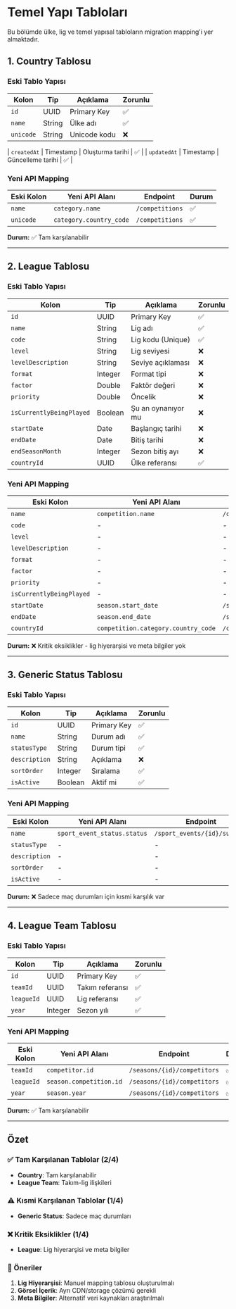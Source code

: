 # Temel Yapı Tabloları

Bu bölümde ülke, lig ve temel yapısal tabloların migration mapping'i yer almaktadır.

## 1. Country Tablosu

### Eski Tablo Yapısı

| Kolon | Tip | Açıklama | Zorunlu |
|-------|-----|----------|---------|
| `id` | UUID | Primary Key | ✅ |
| `name` | String | Ülke adı | ✅ |
| `unicode` | String | Unicode kodu | ❌ |

| `createdAt` | Timestamp | Oluşturma tarihi | ✅ |
| `updatedAt` | Timestamp | Güncelleme tarihi | ✅ |

### Yeni API Mapping

| Eski Kolon | Yeni API Alanı | Endpoint | Durum |
|------------|----------------|----------|-------|
| `name` | `category.name` | `/competitions` | ✅ |
| `unicode` | `category.country_code` | `/competitions` | ✅ |

**Durum:** ✅ Tam karşılanabilir

---

## 2. League Tablosu

### Eski Tablo Yapısı

| Kolon | Tip | Açıklama | Zorunlu |
|-------|-----|----------|---------|
| `id` | UUID | Primary Key | ✅ |
| `name` | String | Lig adı | ✅ |
| `code` | String | Lig kodu (Unique) | ✅ |
| `level` | String | Lig seviyesi | ❌ |
| `levelDescription` | String | Seviye açıklaması | ❌ |
| `format` | Integer | Format tipi | ❌ |
| `factor` | Double | Faktör değeri | ❌ |
| `priority` | Double | Öncelik | ❌ |
| `isCurrentlyBeingPlayed` | Boolean | Şu an oynanıyor mu | ❌ |
| `startDate` | Date | Başlangıç tarihi | ❌ |
| `endDate` | Date | Bitiş tarihi | ❌ |
| `endSeasonMonth` | Integer | Sezon bitiş ayı | ❌ |
| `countryId` | UUID | Ülke referansı | ✅ |

### Yeni API Mapping

| Eski Kolon | Yeni API Alanı | Endpoint | Durum |
|------------|----------------|----------|-------|
| `name` | `competition.name` | `/competitions/{id}/info` | ✅ |
| `code` | - | - | ❌ |
| `level` | - | - | ❌ |
| `levelDescription` | - | - | ❌ |
| `format` | - | - | ❌ |
| `factor` | - | - | ❌ |
| `priority` | - | - | ❌ |
| `isCurrentlyBeingPlayed` | - | - | ❌ |
| `startDate` | `season.start_date` | `/seasons/{id}` | ⚠️ |
| `endDate` | `season.end_date` | `/seasons/{id}` | ⚠️ |
| `countryId` | `competition.category.country_code` | `/competitions/{id}/info` | ✅ |

**Durum:** ❌ Kritik eksiklikler - lig hiyerarşisi ve meta bilgiler yok

---

## 3. Generic Status Tablosu

### Eski Tablo Yapısı

| Kolon | Tip | Açıklama | Zorunlu |
|-------|-----|----------|---------|
| `id` | UUID | Primary Key | ✅ |
| `name` | String | Durum adı | ✅ |
| `statusType` | String | Durum tipi | ✅ |
| `description` | String | Açıklama | ❌ |
| `sortOrder` | Integer | Sıralama | ✅ |
| `isActive` | Boolean | Aktif mi | ✅ |

### Yeni API Mapping

| Eski Kolon | Yeni API Alanı | Endpoint | Durum |
|------------|----------------|----------|-------|
| `name` | `sport_event_status.status` | `/sport_events/{id}/summary` | ⚠️ |
| `statusType` | - | - | ❌ |
| `description` | - | - | ❌ |
| `sortOrder` | - | - | ❌ |
| `isActive` | - | - | ❌ |

**Durum:** ❌ Sadece maç durumları için kısmi karşılık var

---

## 4. League Team Tablosu

### Eski Tablo Yapısı

| Kolon | Tip | Açıklama | Zorunlu |
|-------|-----|----------|---------|
| `id` | UUID | Primary Key | ✅ |
| `teamId` | UUID | Takım referansı | ✅ |
| `leagueId` | UUID | Lig referansı | ✅ |
| `year` | Integer | Sezon yılı | ✅ |

### Yeni API Mapping

| Eski Kolon | Yeni API Alanı | Endpoint | Durum |
|------------|----------------|----------|-------|
| `teamId` | `competitor.id` | `/seasons/{id}/competitors` | ✅ |
| `leagueId` | `season.competition.id` | `/seasons/{id}/competitors` | ✅ |
| `year` | `season.year` | `/seasons/{id}/competitors` | ✅ |

**Durum:** ✅ Tam karşılanabilir

---

## Özet

### ✅ Tam Karşılanan Tablolar (2/4)

- **Country**: Tam karşılanabilir
- **League Team**: Takım-lig ilişkileri

### ⚠️ Kısmi Karşılanan Tablolar (1/4)

- **Generic Status**: Sadece maç durumları

### ❌ Kritik Eksiklikler (1/4)

- **League**: Lig hiyerarşisi ve meta bilgiler

### 🔧 Öneriler

1. **Lig Hiyerarşisi**: Manuel mapping tablosu oluşturulmalı
2. **Görsel İçerik**: Ayrı CDN/storage çözümü gerekli
3. **Meta Bilgiler**: Alternatif veri kaynakları araştırılmalı
